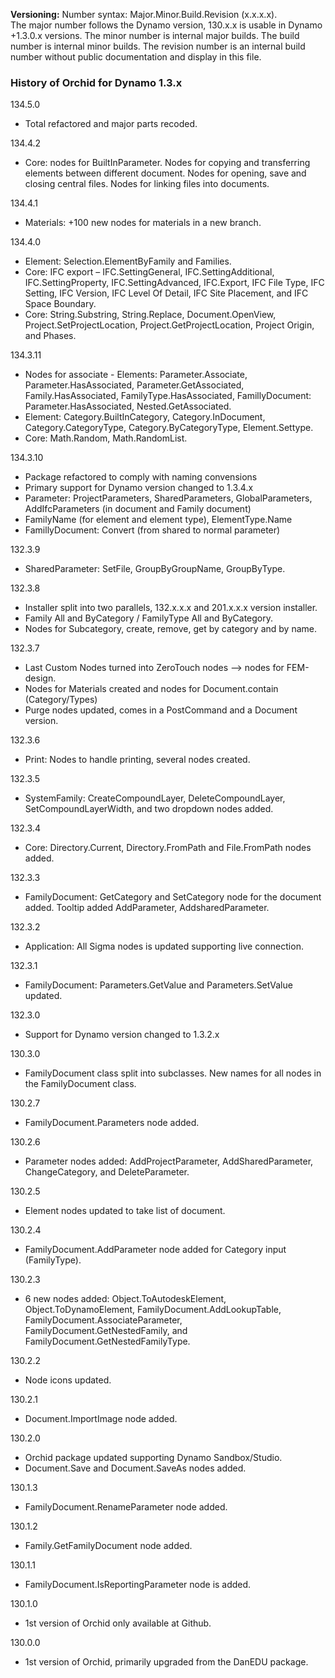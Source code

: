 ﻿**Versioning:** Number syntax: Major.Minor.Build.Revision (x.x.x.x).  
The major number follows the Dynamo version, 130.x.x is usable in Dynamo +1.3.0.x versions. The minor number is internal major builds. The build number is internal minor builds. The revision number is an internal build number without public documentation and display in this file.  


### History of Orchid for Dynamo 1.3.x ###  

134.5.0  
- Total refactored and major parts recoded.  

134.4.2  
- Core: nodes for BuiltInParameter. Nodes for copying and transferring elements between different document. Nodes for opening, save and closing central files. Nodes for linking files into documents.

134.4.1  
- Materials: +100 new nodes for materials in a new branch.  

134.4.0  
- Element: Selection.ElementByFamily and Families.  
- Core: IFC export – IFC.SettingGeneral, IFC.SettingAdditional, IFC.SettingProperty, IFC.SettingAdvanced, IFC.Export, IFC File Type, IFC Setting, IFC Version, IFC Level Of Detail, IFC Site Placement, and IFC Space Boundary.  
- Core: String.Substring, String.Replace, Document.OpenView, Project.SetProjectLocation, Project.GetProjectLocation, Project Origin, and Phases.  

134.3.11  
- Nodes for associate - Elements: Parameter.Associate, Parameter.HasAssociated, Parameter.GetAssociated, Family.HasAssociated, FamilyType.HasAssociated, FamillyDocument: Parameter.HasAssociated, Nested.GetAssociated.  
- Element: Category.BuiltInCategory, Category.InDocument, Category.CategoryType, Category.ByCategoryType, Element.Settype.  
- Core: Math.Random, Math.RandomList.  

134.3.10  
- Package refactored to comply with naming convensions  
- Primary support for Dynamo version changed to 1.3.4.x  
- Parameter: ProjectParameters, SharedParameters, GlobalParameters, AddIfcParameters (in document and Family document)  
- FamilyName (for element and element type), ElementType.Name  
- FamillyDocument: Convert (from shared to normal parameter)  

132.3.9  
- SharedParameter: SetFile, GroupByGroupName, GroupByType.  

132.3.8  
- Installer split into two parallels, 132.x.x.x and 201.x.x.x version installer.  
- Family All and ByCategory / FamilyType All and ByCategory.  
- Nodes for Subcategory, create, remove, get by category and by name.  

132.3.7  
- Last Custom Nodes turned into ZeroTouch nodes --> nodes for FEM-design.  
- Nodes for Materials created and nodes for Document.contain (Category/Types)  
- Purge nodes updated, comes in a PostCommand and a Document version.  

132.3.6  
- Print: Nodes to handle printing, several nodes created.  

132.3.5  
- SystemFamily: CreateCompoundLayer, DeleteCompoundLayer, SetCompoundLayerWidth, and two dropdown nodes added.  

132.3.4  
- Core: Directory.Current, Directory.FromPath and File.FromPath nodes added.  

132.3.3  
- FamilyDocument: GetCategory and SetCategory node for the document added. Tooltip added AddParameter, AddsharedParameter.  

132.3.2  
- Application: All Sigma nodes is updated supporting live connection.  

132.3.1  
- FamilyDocument: Parameters.GetValue and Parameters.SetValue updated.  

132.3.0  
- Support for Dynamo version changed to 1.3.2.x  

130.3.0  
- FamilyDocument class split into subclasses. New names for all nodes in the FamilyDocument class.  

130.2.7  
- FamilyDocument.Parameters node added.   

130.2.6  
- Parameter nodes added: AddProjectParameter, AddSharedParameter, ChangeCategory, and DeleteParameter.  

130.2.5  
- Element nodes updated to take list of document.  

130.2.4  
- FamilyDocument.AddParameter node added for Category input (FamilyType).  

130.2.3  
- 6 new nodes added: Object.ToAutodeskElement, Object.ToDynamoElement, FamilyDocument.AddLookupTable, FamilyDocument.AssociateParameter, FamilyDocument.GetNestedFamily, and FamilyDocument.GetNestedFamilyType.  

130.2.2  
- Node icons updated.  

130.2.1  
- Document.ImportImage node added.  

130.2.0  
- Orchid package updated supporting Dynamo Sandbox/Studio.  
- Document.Save and Document.SaveAs nodes added.  

130.1.3  
- FamilyDocument.RenameParameter node added.  

130.1.2  
- Family.GetFamilyDocument node added.  

130.1.1  
- FamilyDocument.IsReportingParameter node is added.  

130.1.0  
- 1st version of Orchid only available at Github.  

130.0.0  
- 1st version of Orchid, primarily upgraded from the DanEDU package.  
